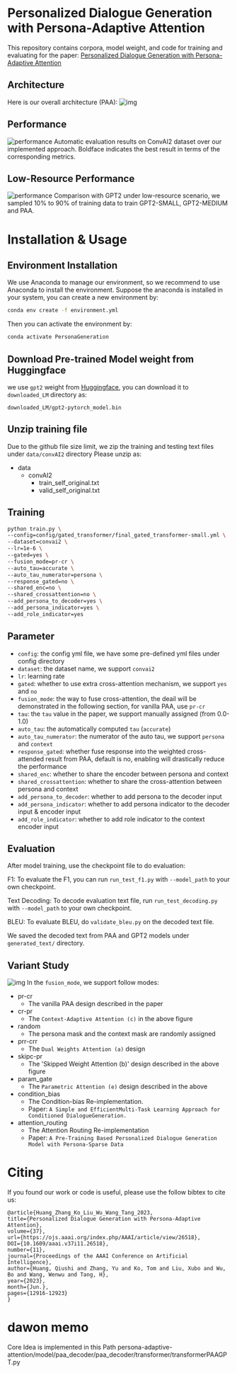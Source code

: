 # Personalized Dialogue Generation with Persona-Adaptive Attention
This repository contains corpora, model weight, and code for training and evaluating for the paper: [Personalized Dialogue Generation with Persona-Adaptive Attention]()

## Architecture
Here is our overall architecture (PAA):
![img](figures/PAA.png)

## Performance
![performance](figures/performance.png)
Automatic evaluation results on ConvAI2 dataset over our implemented approach. Boldface indicates the best result
in terms of the corresponding metrics.

## Low-Resource Performance
![performance](figures/load_percent.png)
Comparison with GPT2 under low-resource scenario, we sampled 10% to 90% of training data to train GPT2-SMALL, GPT2-MEDIUM and PAA.

# Installation & Usage
## Environment Installation
We use Anaconda to manage our environment, so we recommend to use Anaconda to install the environment.
Suppose the anaconda is installed in your system, you can create a new environment by:
```bash
conda env create -f environment.yml
```
Then you can activate the environment by:
```bash
conda activate PersonaGeneration
```

## Download Pre-trained Model weight from Huggingface
we use `gpt2` weight from [Huggingface](https://huggingface.co/gpt2/tree/main), you can download it to `downloaded_LM` directory as:

`downloaded_LM/gpt2-pytorch_model.bin`


## Unzip training file
Due to the github file size limit, we zip the training and testing text files under `data/convAI2` directory
Please unzip as:
- data
  - convAI2
    - train_self_original.txt
    - valid_self_original.txt

## Training
```bash
python train.py \
--config=config/gated_transformer/final_gated_transformer-small.yml \
--dataset=convai2 \
--lr=1e-6 \
--gated=yes \
--fusion_mode=pr-cr \
--auto_tau=accurate \
--auto_tau_numerator=persona \
--response_gated=no \
--shared_enc=no \
--shared_crossattention=no \
--add_persona_to_decoder=yes \
--add_persona_indicator=yes \
--add_role_indicator=yes
```

## Parameter
- `config`: the config yml file, we have some pre-defined yml files under config directory
- `dataset`: the dataset name, we support `convai2`
- `lr`: learning rate
- `gated`: whether to use extra cross-attention mechanism, we support `yes` and `no`
- `fusion_mode`: the way to fuse cross-attention, the deail will be demonstrated in the following section, for vanilla PAA, use `pr-cr`
- `tau`:  the `tau` value in the paper, we support manually assigned (from 0.0-1.0)
- `auto_tau`: the automatically computed `tau` (`accurate`)
- `auto_tau_numerator`: the numerator of the auto tau, we support `persona` and `context`
- `response_gated`: whether fuse response into the weighted cross-attended result from PAA, default is no, enabling will drastically reduce the performance
- `shared_enc`: whether to share the encoder between persona and context
- `shared_crossattention`: whether to share the cross-attention between persona and context
- `add_persona_to_decoder`: whether to add persona to the decoder input
- `add_persona_indicator`: whether to add persona indicator to the decoder input & encoder input
- `add_role_indicator`: whether to add role indicator to the context encoder input


## Evaluation
After model training, use the checkpoint file to do evaluation:

F1: To evaluate the F1, you can run `run_test_f1.py` with `--model_path` to your own checkpoint.

Text Decoding: To decode evaluation text file, run `run_test_decoding.py` with `--model_path` to your own checkpoint.

BLEU: To evaluate BLEU, do `validate_bleu.py` on the decoded text file.

We saved the decoded text from PAA and GPT2 models under `generated_text/` directory.
## Variant Study
![img](figures/variants.png)
In the `fusion_mode`, we support follow modes:
- pr-cr
  - The vanilla PAA design described in the paper
- cr-pr
  - The `Context-Adaptive Attention (c)` in the above figure
- random
  - The persona mask and the context mask are randomly assigned
- prr-crr
  - The `Dual Weights Attention (a)` design
- skipc-pr
  - The 'Skipped Weight Attention (b)' design described in the above figure
- param_gate
  - The `Parametric Attention (e)` design described in the above
- condition_bias
  - The Condition-bias Re-implementation.
  - Paper: ``A Simple and EfficientMulti-Task Learning Approach for Conditioned DialogueGeneration.``
- attention_routing
  - The Attention Routing Re-implementation
  - Paper: `A Pre-Training Based Personalized Dialogue Generation Model with Persona-Sparse Data`
# Citing
If you found our work or code is useful, please use the follow bibtex to cite us:
```
@article{Huang_Zhang_Ko_Liu_Wu_Wang_Tang_2023,
title={Personalized Dialogue Generation with Persona-Adaptive Attention},
volume={37},
url={https://ojs.aaai.org/index.php/AAAI/article/view/26518},
DOI={10.1609/aaai.v37i11.26518}, 
number={11},
journal={Proceedings of the AAAI Conference on Artificial Intelligence},
author={Huang, Qiushi and Zhang, Yu and Ko, Tom and Liu, Xubo and Wu, Bo and Wang, Wenwu and Tang, H},
year={2023},
month={Jun.},
pages={12916-12923}
}
```

# dawon memo
Core Idea is implemented in this Path
persona-adaptive-attention/model/paa_decoder/paa_decoder/transformer/transformerPAAGPT.py
